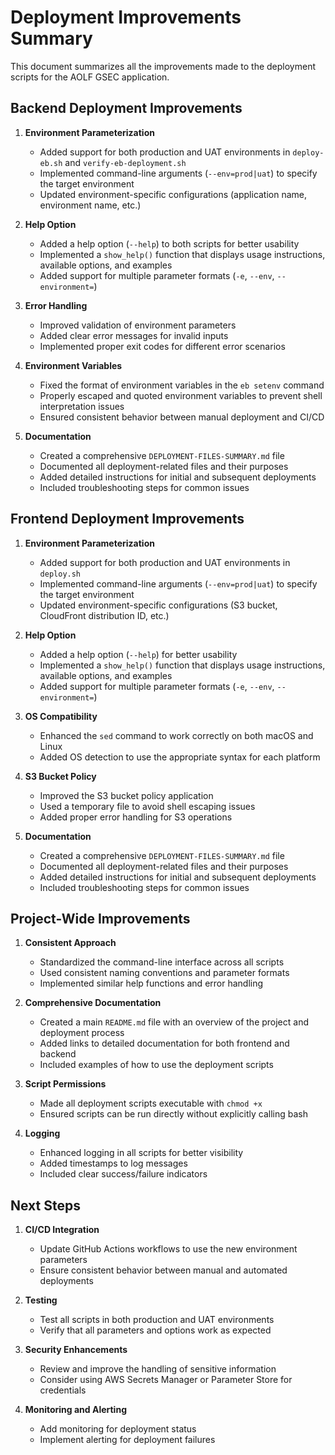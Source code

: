 # Deployment Improvements Summary

This document summarizes all the improvements made to the deployment scripts for the AOLF GSEC application.

## Backend Deployment Improvements

1. **Environment Parameterization**
   - Added support for both production and UAT environments in `deploy-eb.sh` and `verify-eb-deployment.sh`
   - Implemented command-line arguments (`--env=prod|uat`) to specify the target environment
   - Updated environment-specific configurations (application name, environment name, etc.)

2. **Help Option**
   - Added a help option (`--help`) to both scripts for better usability
   - Implemented a `show_help()` function that displays usage instructions, available options, and examples
   - Added support for multiple parameter formats (`-e`, `--env`, `--environment=`)

3. **Error Handling**
   - Improved validation of environment parameters
   - Added clear error messages for invalid inputs
   - Implemented proper exit codes for different error scenarios

4. **Environment Variables**
   - Fixed the format of environment variables in the `eb setenv` command
   - Properly escaped and quoted environment variables to prevent shell interpretation issues
   - Ensured consistent behavior between manual deployment and CI/CD

5. **Documentation**
   - Created a comprehensive `DEPLOYMENT-FILES-SUMMARY.md` file
   - Documented all deployment-related files and their purposes
   - Added detailed instructions for initial and subsequent deployments
   - Included troubleshooting steps for common issues

## Frontend Deployment Improvements

1. **Environment Parameterization**
   - Added support for both production and UAT environments in `deploy.sh`
   - Implemented command-line arguments (`--env=prod|uat`) to specify the target environment
   - Updated environment-specific configurations (S3 bucket, CloudFront distribution ID, etc.)

2. **Help Option**
   - Added a help option (`--help`) for better usability
   - Implemented a `show_help()` function that displays usage instructions, available options, and examples
   - Added support for multiple parameter formats (`-e`, `--env`, `--environment=`)

3. **OS Compatibility**
   - Enhanced the `sed` command to work correctly on both macOS and Linux
   - Added OS detection to use the appropriate syntax for each platform

4. **S3 Bucket Policy**
   - Improved the S3 bucket policy application
   - Used a temporary file to avoid shell escaping issues
   - Added proper error handling for S3 operations

5. **Documentation**
   - Created a comprehensive `DEPLOYMENT-FILES-SUMMARY.md` file
   - Documented all deployment-related files and their purposes
   - Added detailed instructions for initial and subsequent deployments
   - Included troubleshooting steps for common issues

## Project-Wide Improvements

1. **Consistent Approach**
   - Standardized the command-line interface across all scripts
   - Used consistent naming conventions and parameter formats
   - Implemented similar help functions and error handling

2. **Comprehensive Documentation**
   - Created a main `README.md` file with an overview of the project and deployment process
   - Added links to detailed documentation for both frontend and backend
   - Included examples of how to use the deployment scripts

3. **Script Permissions**
   - Made all deployment scripts executable with `chmod +x`
   - Ensured scripts can be run directly without explicitly calling bash

4. **Logging**
   - Enhanced logging in all scripts for better visibility
   - Added timestamps to log messages
   - Included clear success/failure indicators

## Next Steps

1. **CI/CD Integration**
   - Update GitHub Actions workflows to use the new environment parameters
   - Ensure consistent behavior between manual and automated deployments

2. **Testing**
   - Test all scripts in both production and UAT environments
   - Verify that all parameters and options work as expected

3. **Security Enhancements**
   - Review and improve the handling of sensitive information
   - Consider using AWS Secrets Manager or Parameter Store for credentials

4. **Monitoring and Alerting**
   - Add monitoring for deployment status
   - Implement alerting for deployment failures 